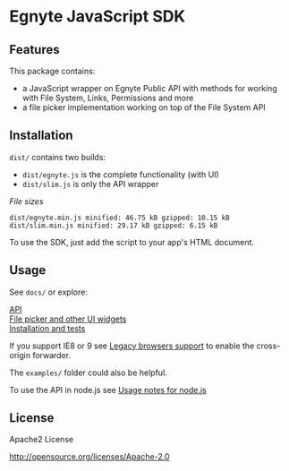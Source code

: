 Egnyte JavaScript SDK
=============

## Features

This package contains:

 - a JavaScript wrapper on Egnyte Public API with methods for working with File System, Links, Permissions and more 
 - a file picker implementation working on top of the File System API
 

## Installation

`dist/` contains two builds:

 - `dist/egnyte.js` is the complete functionality (with UI)
 - `dist/slim.js` is only the API wrapper

_File sizes_

```
dist/egnyte.min.js minified: 46.75 kB gzipped: 10.15 kB
dist/slim.min.js minified: 29.17 kB gzipped: 6.15 kB
```

To use the SDK, just add the script to your app's HTML document.

## Usage

See `docs/` or explore:

[API](src/docs/api.md)  
[File picker and other UI widgets](src/docs/widgets.md)  
[Installation and tests](src/docs/installation.md)  

If you support IE8 or 9 see [Legacy browsers support](src/docs/ie8or9.md) to enable the cross-origin forwarder.

The `examples/` folder could also be helpful.

To use the API in node.js see [Usage notes for node.js](src/docs/nodejs.md)


## License

Apache2 License

http://opensource.org/licenses/Apache-2.0
